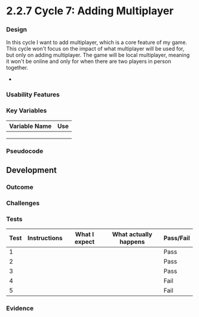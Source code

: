 # 2.2.7 Cycle 7: Adding Multiplayer

### Design

In this cycle I want to add multiplayer, which is a core feature of my game. This cycle won't focus on the impact of what multiplayer will be used for, but only on adding multiplayer. The game will be local multiplayer, meaning it won't be online and only for when there are two players in person together.&#x20;

*

### Usability Features



### Key Variables

| Variable Name | Use |
| ------------- | --- |
|               |     |
|               |     |
|               |     |

### Pseudocode



## Development

### Outcome



### Challenges



### Tests

| Test | Instructions | What I expect | What actually happens | Pass/Fail |
| ---- | ------------ | ------------- | --------------------- | --------- |
| 1    |              |               |                       | Pass      |
| 2    |              |               |                       | Pass      |
| 3    |              |               |                       | Pass      |
| 4    |              |               |                       | Fail      |
| 5    |              |               |                       | Fail      |

### Evidence
